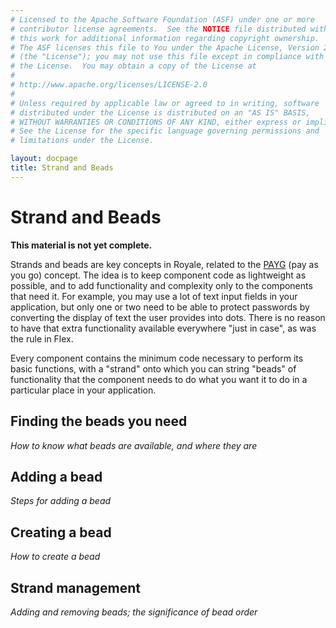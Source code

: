```yaml
---
# Licensed to the Apache Software Foundation (ASF) under one or more
# contributor license agreements.  See the NOTICE file distributed with
# this work for additional information regarding copyright ownership.
# The ASF licenses this file to You under the Apache License, Version 2.0
# (the "License"); you may not use this file except in compliance with
# the License.  You may obtain a copy of the License at
# 
# http://www.apache.org/licenses/LICENSE-2.0
# 
# Unless required by applicable law or agreed to in writing, software
# distributed under the License is distributed on an "AS IS" BASIS,
# WITHOUT WARRANTIES OR CONDITIONS OF ANY KIND, either express or implied.
# See the License for the specific language governing permissions and
# limitations under the License.

layout: docpage
title: Strand and Beads
---
```


# Strand and Beads

__This material is not yet complete.__

Strands and beads are key concepts in Royale, related to the [PAYG](https://apache.github.io/royale-docs/Welcome/Features/PAYG.html)  (pay as you go) concept. The idea is to keep component code as lightweight as possible, and to add functionality and complexity only to the components that need it. For example, you may use a lot of text input fields in your application, but only one or two need to be able to protect passwords by converting the display of text the user provides into dots. There is no reason to have that extra functionality available everywhere "just in case", as was the rule in Flex.

Every component contains the minimum code necessary to perform its basic functions, with a "strand" onto which you can string "beads" of functionality that the component needs to do what you want it to do in a particular place in your application. 

## Finding the beads you need

_How to know what beads are available, and where they are_

## Adding a bead

_Steps for adding a bead_

## Creating a bead

_How to create a bead_

## Strand management

_Adding and removing beads; the significance of bead order_
